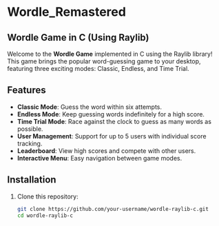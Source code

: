 # Wordle_Remastered
## Wordle Game in C (Using Raylib)

Welcome to the **Wordle Game** implemented in C using the Raylib library! This game brings the popular word-guessing game to your desktop, featuring three exciting modes: Classic, Endless, and Time Trial.

## Features
- **Classic Mode**: Guess the word within six attempts.
- **Endless Mode**: Keep guessing words indefinitely for a high score.
- **Time Trial Mode**: Race against the clock to guess as many words as possible.
- **User Management**: Support for up to 5 users with individual score tracking.
- **Leaderboard**: View high scores and compete with other users.
- **Interactive Menu**: Easy navigation between game modes.

## Installation

1. Clone this repository:
   ```bash
   git clone https://github.com/your-username/wordle-raylib-c.git
   cd wordle-raylib-c
